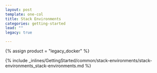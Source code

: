 ```yaml
---
layout: post
template: one-col
title: Stack Environments
categories: getting-started
lead: ""
legacy: true

---
```

{% assign product = "legacy_docker" %}

{% include _inlines/GettingStarted/common/stack-environments/stack-environments_stack-environments.md %}
